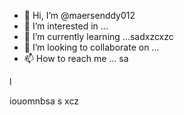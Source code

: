 - 👋 Hi, I’m @maersenddy012
- 👀 I’m interested in ...
- 🌱 I’m currently learning ...sadxzcxzc
- 💞️ I’m looking to collaborate on ...
- 📫 How to reach me ...
sa
<!---
maersenddy012/maersenddy012 is a ✨ special ✨ repository because its `README.md` (this file) appears on your GitHub profile.
You can click the Preview link to take a look at your changes.
--->l
iouomnbsa
s
xcz
